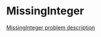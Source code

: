 # MissingInteger

[MissingInteger problem description](https://codility.com/programmers/lessons/4-counting_elements/missing_integer/)
